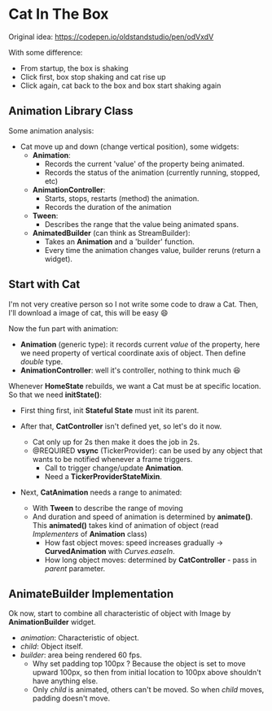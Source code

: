 # Cat In The Box

Original idea: https://codepen.io/oldstandstudio/pen/odVxdV

With some difference:
- From startup, the box is shaking
- Click first, box stop shaking and cat rise up
- Click again, cat back to the box and box start shaking again

## Animation Library Class

Some animation analysis:
- Cat move up and down (change vertical position), some widgets:
    - **Animation**: 
        - Records the current 'value' of the property being animated.
        - Records the status of the animation (currently running, stopped, etc)
    - **AnimationController**:
        - Starts, stops, restarts (method) the animation.
        - Records the duration of the animation
    - **Tween**:
        - Describes the range that the value being animated spans.
    - **AnimatedBuilder** (can think as StreamBuilder):
        - Takes an **Animation** and a 'builder' function.
        - Every time the animation changes value, builder reruns (return a widget).

## Start with Cat

I'm not very creative person so I not write some code to draw a Cat. Then, I'll download a image of cat, this will be easy :smile:

Now the fun part with animation:
- **Animation** (generic type): it records current *value* of the property, here we need property of vertical coordinate axis of object. Then define *double* type.
- **AnimationController**: well it's controller, nothing to think much :satisfied:

Whenever **HomeState** rebuilds, we want a Cat must be at specific location. So that we need **initState()**:
- First thing first, init **Stateful State** must init its parent.

- After that, **CatController** isn't defined yet, so let's do it now.
    - Cat only up for 2s then make it does the job in 2s.
    - @REQUIRED **vsync** (TickerProvider): can be used by any object that wants to be notified whenever a frame triggers.
        - Call to trigger change/update **Animation**.
        - Need a **TickerProviderStateMixin**.

- Next, **CatAnimation** needs a range to animated:
    - With **Tween** to describe the range of moving
    - And duration and speed of animation is determined by **animate()**. This **animated()** takes kind of animation of object (read *Implementers* of **Animation** class)
        - How fast object moves: speed increases gradually -> **CurvedAnimation** with *Curves.easeIn*.
        - How long object moves: determined by **CatController** - pass in *parent* parameter.

## AnimateBuilder Implementation

Ok now, start to combine all characteristic of object with Image by **AnimationBuilder** widget.
- *animation*: Characteristic of object.
- *child*: Object itself.
- *builder*: area being rendered 60 fps.
    - Why set padding top 100px ? Because the object is set to move upward 100px, so then from initial location to 100px above shouldn't have anything else. 
    - Only *child* is animated, others can't be moved. So when *child* moves, padding doesn't move.